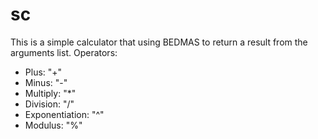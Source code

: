 sc
====
This is a simple calculator that using BEDMAS to return a result from the arguments list.
Operators:
- Plus: "+"
- Minus: "-"
- Multiply: "*"
- Division: "/"
- Exponentiation: "^"
- Modulus: "%"
